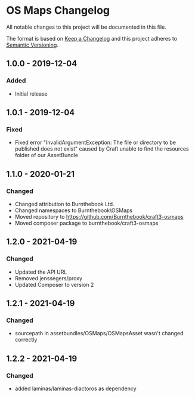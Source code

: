 # OS Maps Changelog

All notable changes to this project will be documented in this file.

The format is based on [Keep a Changelog](http://keepachangelog.com/) and this project adheres to [Semantic Versioning](http://semver.org/).

## 1.0.0 - 2019-12-04
### Added
- Initial release

## 1.0.1 - 2019-12-04
### Fixed
- Fixed error "InvalidArgumentException: The file or directory to be published does not exist" caused by Craft unable to find the resources folder of our AssetBundle

## 1.1.0 - 2020-01-21
### Changed
- Changed attribution to Burnthebook Ltd.
- Changed namespaces to Burnthebook\OSMaps
- Moved repository to https://github.com/Burnthebook/craft3-osmaps
- Moved composer package to burnthebook/craft3-osmaps

## 1.2.0 - 2021-04-19
### Changed
- Updated the API URL
- Removed jenssegers/proxy
- Updated Composer to version 2

## 1.2.1 - 2021-04-19
### Changed
- sourcepath in assetbundles/OSMaps/OSMapsAsset wasn't changed correctly 

## 1.2.2 - 2021-04-19
### Changed
- added laminas/laminas-diactoros as dependency 